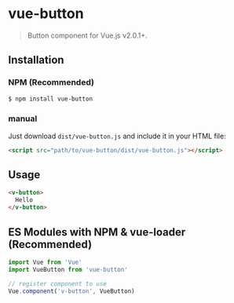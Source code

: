 # vue-button

> Button component for Vue.js v2.0.1+.

## Installation

### NPM (Recommended)
``` bash
$ npm install vue-button
```
### manual
Just download `dist/vue-button.js` and include it in your HTML file:
```html
<script src="path/to/vue-button/dist/vue-button.js"></script>
```
## Usage
```html
<v-button>
  Hello
</v-button>
```
## ES Modules with NPM & vue-loader (Recommended)
```js
import Vue from 'Vue'
import VueButton from 'vue-button'

// register component to use
Vue.component('v-button', VueButton)
```
